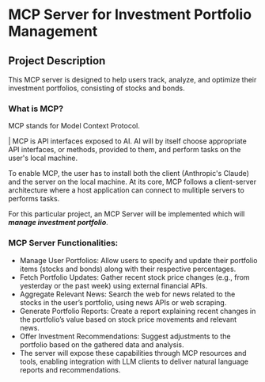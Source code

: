 # MCP Server for Investment Portfolio Management

## Project Description

This MCP server is designed to help users track, analyze, and optimize their investment portfolios, consisting of stocks and bonds. 

### What is MCP?

MCP stands for Model Context Protocol.

| MCP is API interfaces exposed to AI. AI will by itself choose appropriate API interfaces, or methods, provided to them, and perform tasks on the user's local machine. 


To enable MCP, the user has to install both the client (Anthropic's Claude) and the server on the local machine. At its core, MCP follows a client-server architecture where a host application can connect to mulitiple servers to performs tasks.

For this particular project, an MCP Server will be implemented which will ***manage investment portfolio***.



### MCP Server Functionalities:

- Manage User Portfolios: Allow users to specify and update their portfolio items (stocks and bonds) along with their respective percentages.
- Fetch Portfolio Updates: Gather recent stock price changes (e.g., from yesterday or the past week) using external financial APIs.
- Aggregate Relevant News: Search the web for news related to the stocks in the user’s portfolio, using news APIs or web scraping.
- Generate Portfolio Reports: Create a report explaining recent changes in the portfolio’s value based on stock price movements and relevant news.
- Offer Investment Recommendations: Suggest adjustments to the portfolio based on the gathered data and analysis.
- The server will expose these capabilities through MCP resources and tools, enabling integration with LLM clients to deliver natural language reports and recommendations.

